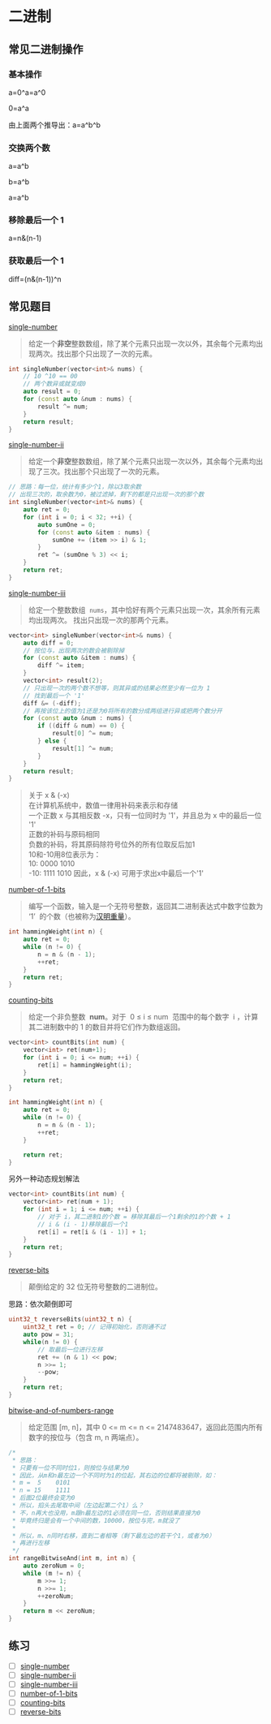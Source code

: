 # 二进制

## 常见二进制操作

### 基本操作

a=0^a=a^0

0=a^a

由上面两个推导出：a=a^b^b

### 交换两个数

a=a^b

b=a^b

a=a^b

### 移除最后一个 1

a=n&(n-1)

### 获取最后一个 1

diff=(n&(n-1))^n

## 常见题目

[single-number](https://leetcode-cn.com/problems/single-number/)

> 给定一个**非空**整数数组，除了某个元素只出现一次以外，其余每个元素均出现两次。找出那个只出现了一次的元素。

```c++
int singleNumber(vector<int>& nums) {
    // 10 ^10 == 00
    // 两个数异或就变成0
    auto result = 0;
    for (const auto &num : nums) {
        result ^= num;
    }
    return result;
}
```

[single-number-ii](https://leetcode-cn.com/problems/single-number-ii/)

> 给定一个**非空**整数数组，除了某个元素只出现一次以外，其余每个元素均出现了三次。找出那个只出现了一次的元素。

```c++
// 思路：每一位，统计有多少个1，除以3取余数
// 出现三次的，取余数为0，被过滤掉，剩下的都是只出现一次的那个数
int singleNumber(vector<int>& nums) {
    auto ret = 0;
    for (int i = 0; i < 32; ++i) {
        auto sumOne = 0;
        for (const auto &item : nums) {
            sumOne += (item >> i) & 1;
        }
        ret ^= (sumOne % 3) << i;
    }
    return ret;
}
```

[single-number-iii](https://leetcode-cn.com/problems/single-number-iii/)

> 给定一个整数数组  `nums`，其中恰好有两个元素只出现一次，其余所有元素均出现两次。 找出只出现一次的那两个元素。

```c++
vector<int> singleNumber(vector<int>& nums) {
    auto diff = 0;
    // 按位与，出现两次的数会被剔除掉
    for (const auto &item : nums) {
        diff ^= item;
    }
    vector<int> result(2);
    // 只出现一次的两个数不想等，则其异或的结果必然至少有一位为 1
    // 找到最后一个 '1'
    diff &= (-diff);
    // 再按该位上的值为1还是为0将所有的数分成两组进行异或把两个数分开
    for (const auto &num : nums) {
        if ((diff & num) == 0) {
            result[0] ^= num;
        } else {
            result[1] ^= num;
        }
    }
    return result;
}
```
> 关于 x & (-x)  
> 在计算机系统中，数值一律用补码来表示和存储  
> 一个正数 x 与其相反数 -x，只有一位同时为 '1'，并且总为 x 中的最后一位 '1'  
> 正数的补码与原码相同  
> 负数的补码，将其原码除符号位外的所有位取反后加1  
> 10和-10用8位表示为：  
>  10: 0000 1010  
> -10: 1111 1010
> 因此，x & (-x) 可用于求出x中最后一个'1'

[number-of-1-bits](https://leetcode-cn.com/problems/number-of-1-bits/)

> 编写一个函数，输入是一个无符号整数，返回其二进制表达式中数字位数为 ‘1’  的个数（也被称为[汉明重量](https://baike.baidu.com/item/%E6%B1%89%E6%98%8E%E9%87%8D%E9%87%8F)）。

```c++
int hammingWeight(int n) {
    auto ret = 0;
    while (n != 0) {
        n = n & (n - 1);
        ++ret;
    }
    return ret;
}
```

[counting-bits](https://leetcode-cn.com/problems/counting-bits/)

> 给定一个非负整数  **num**。对于  0 ≤ i ≤ num  范围中的每个数字  i ，计算其二进制数中的 1 的数目并将它们作为数组返回。

```c++
vector<int> countBits(int num) {
    vector<int> ret(num+1);
    for (int i = 0; i <= num; ++i) {
        ret[i] = hammingWeight(i);
    }
    return ret;
}

int hammingWeight(int n) {
    auto ret = 0;
    while (n != 0) {
        n = n & (n - 1);
        ++ret;
    }

    return ret;
}
```

另外一种动态规划解法

```c++
vector<int> countBits(int num) {
    vector<int> ret(num + 1);
    for (int i = 1; i <= num; ++i) {
        // 对于 i，其二进制1的个数 = 移除其最后一个1剩余的1的个数 + 1
        // i & (i - 1)移除最后一个1
        ret[i] = ret[i & (i - 1)] + 1;
    }
    return ret;
}
```

[reverse-bits](https://leetcode-cn.com/problems/reverse-bits/)

> 颠倒给定的 32 位无符号整数的二进制位。

思路：依次颠倒即可

```c++
uint32_t reverseBits(uint32_t n) {
    uint32_t ret = 0; // 记得初始化，否则通不过
    auto pow = 31;
    while(n != 0) {
        // 取最后一位进行左移
        ret += (n & 1) << pow;
        n >>= 1;
        --pow;
    }
    return ret;
}
```

[bitwise-and-of-numbers-range](https://leetcode-cn.com/problems/bitwise-and-of-numbers-range/)

> 给定范围 [m, n]，其中 0 <= m <= n <= 2147483647，返回此范围内所有数字的按位与（包含 m, n 两端点）。

```c++
/*
 * 思路：
 * 只要有一位不同时位1，则按位与结果为0
 * 因此，从m和n最左边一个不同时为1的位起，其右边的位都将被剔除，如：
 * m =  5    0101
 * n = 15    1111
 * 后面2位最终会变为0
 * 所以，掐头去尾取中间（左边起第二个1）么？
 * 不，n再大也没用，m跟n最左边的1必须在同一位，否则结果直接为0
 * 毕竟终归是会有一个中间的数，10000，按位与完，m就没了
 * 
 * 所以，m、n同时右移，直到二者相等（剩下最左边的若干个1，或者为0）
 * 再进行左移
 */
int rangeBitwiseAnd(int m, int n) {
    auto zeroNum = 0;
    while (m != n) {
        m >>= 1;
        n >>= 1;
        ++zeroNum;
    }
    return m << zeroNum;
}
```

## 练习

- [ ] [single-number](https://leetcode-cn.com/problems/single-number/)
- [ ] [single-number-ii](https://leetcode-cn.com/problems/single-number-ii/)
- [ ] [single-number-iii](https://leetcode-cn.com/problems/single-number-iii/)
- [ ] [number-of-1-bits](https://leetcode-cn.com/problems/number-of-1-bits/)
- [ ] [counting-bits](https://leetcode-cn.com/problems/counting-bits/)
- [ ] [reverse-bits](https://leetcode-cn.com/problems/reverse-bits/)
